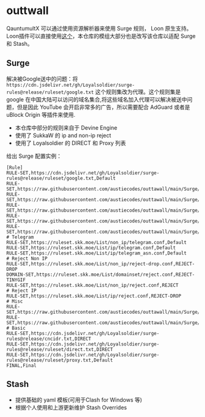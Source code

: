 # outtwall
QauntumultX 可以通过使用资源解析器来使用 Surge 规则， Loon 原生支持。
Loon插件可以直接使用[这个](https://gitlab.com/lodepuly/vpn_tool/-/tree/master/Tool/Loon/Plugin?ref_type=heads)，本仓库的模组大部分也是改写该仓库以适配 Surge 和 Stash。

## Surge 

解决被Google送中的问题：将 `https://cdn.jsdelivr.net/gh/Loyalsoldier/surge-rules@release/ruleset/google.txt` 这个规则集改为代理。这个规则集是 google 在中国大陆可以访问的域名集合,将这些域名加入代理可以解决被送中问题，但是因此 YouTube 会开启非常多的广告，所以需要配合 AdGuard 或者是 uBlock Origin 等插件来使用.

- 本仓库中部分的规则来自于 Devine Engine
- 使用了 SukkaW 的 ip and non-ip reject
- 使用了 Loyalsoldier 的 DIRECT 和 Proxy 列表

给出 Surge 配置实例：
```
[Rule]
RULE-SET,https://cdn.jsdelivr.net/gh/Loyalsoldier/surge-rules@release/ruleset/google.txt,Default
RULE-SET,https://raw.githubusercontent.com/austiecodes/outtawall/main/Surge/AI/AI.list,AI
RULE-SET,https://raw.githubusercontent.com/austiecodes/outtawall/main/Surge/Apple.list,DIRECT
RULE-SET,https://raw.githubusercontent.com/austiecodes/outtawall/main/Surge/Streaming/Netflix.list,Netflix
RULE-SET,https://raw.githubusercontent.com/austiecodes/outtawall/main/Surge/Streaming/DisneyPlus.list,DisneyPlus
RULE-SET,https://raw.githubusercontent.com/austiecodes/outtawall/main/Surge/Streaming/PrimeVideo.list,PrimeVideo
# Telegram
RULE-SET,https://ruleset.skk.moe/List/non_ip/telegram.conf,Default
RULE-SET,https://ruleset.skk.moe/List/ip/telegram.conf,Default
RULE-SET,https://ruleset.skk.moe/List/ip/telegram_asn.conf,Default
# Reject Non IP
RULE-SET,https://ruleset.skk.moe/List/non_ip/reject-drop.conf,REJECT-DROP
DOMAIN-SET,https://ruleset.skk.moe/List/domainset/reject.conf,REJECT-TINYGIF
RULE-SET,https://ruleset.skk.moe/List/non_ip/reject.conf,REJECT
# Reject IP
RULE-SET,https://ruleset.skk.moe/List/ip/reject.conf,REJECT-DROP
# Misc
RULE-SET,https://raw.githubusercontent.com/austiecodes/outtawall/main/Surge/Direct.list,DIRECT
RULE-SET,https://raw.githubusercontent.com/austiecodes/outtawall/main/Surge/Global.list,Default
# Basic
RULE-SET,https://cdn.jsdelivr.net/gh/Loyalsoldier/surge-rules@release/cncidr.txt,DIRECT
RULE-SET,https://cdn.jsdelivr.net/gh/Loyalsoldier/surge-rules@release/ruleset/direct.txt,DIRECT
RULE-SET,https://cdn.jsdelivr.net/gh/Loyalsoldier/surge-rules@release/ruleset/proxy.txt,Default
FINAL,Final
```

## Stash
- 提供基础的 yaml 模板(可用于Clash for Windows 等)
- 根据个人使用和上游更新维护 Stash Overrides

